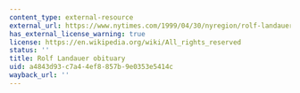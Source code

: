 ```yaml
---
content_type: external-resource
external_url: https://www.nytimes.com/1999/04/30/nyregion/rolf-landauer-pioneer-in-computer-theory-dies-at-72.html
has_external_license_warning: true
license: https://en.wikipedia.org/wiki/All_rights_reserved
status: ''
title: Rolf Landauer obituary
uid: a4843d93-c7a4-4ef8-857b-9e0353e5414c
wayback_url: ''
---
```

